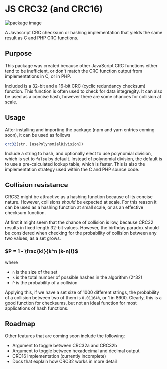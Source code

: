 # JS CRC32 (and CRC16)

![package image](assets/images/graph-image.png)

A Javascript CRC checksum or hashing implementation that yields the same result as C and PHP CRC functions.


## Purpose

This package was created because other JavaScript CRC functions either tend to be inefficient, or don't match the CRC function output from implementations in C, or in PHP.

Included is a 32-bit and a 16-bit CRC (cyclic redundancy checksum) function. This function is often used to check for data integregity. It can also be used as a concise hash, however there are some chances for collision at scale.


## Usage

After installing and importing the package (npm and yarn entries coming soon), it can be used as follows

```js
crc32(str, [usePolynomialDivision])
```

Include a string to hash, and optionally elect to use polynomial division, which is set to `false` by default. Instead of polynomial division, the default is to use a pre-calculated lookup table, which is faster. This is also the implementation strategy used within the C and PHP source code.


## Collision resistance

CRC32 might be attractive as a hashing function because of its concise nature. However, collisions _should_ be expected at scale. For this reason it can be used as a hashing function at small scale, or as an effective checksum function.

At first it might seem that the chance of collision is low, because CRC32 results in fixed length 32-bit values. However, the birthday paradox should be considered when checking for the probability of collision between any two values, as a set grows.

### $`P = 1 - \frac{k!}{k^n (k-n)!}`$

where 
- `n` is the size of the set
- `k` is the total number of possible hashes in the algorithm (2^32)
- `P` is the probability of a collision

Applying this, if we have a set size of 1000 different strings, the probability of a collision between two of them is `0.01164%`, or 1 in 8600. Clearly, this is a good function for checksums, but not an ideal function for most applications of hash functions.


## Roadmap

Other features that are coming soon include the following:

- Argument to toggle between CRC32a and CRC32b
- Argument to toggle between hexadecimal and decimal output
- CRC16 implementation (currently incomplete)
- Docs that explain how CRC32 works in more detail
